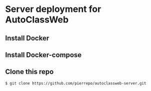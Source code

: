 # Server deployment for AutoClassWeb

## Install Docker

## Install Docker-compose

## Clone this repo
```
$ git clone https://github.com/pierrepo/autoclassweb-server.git
```


